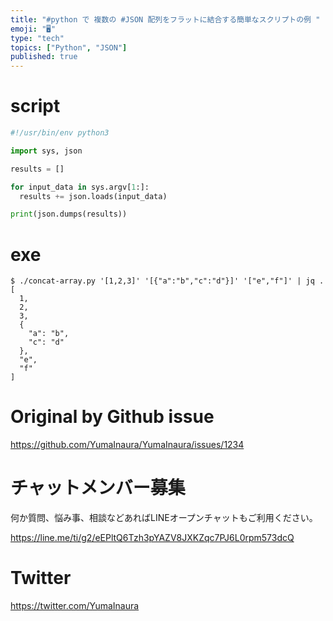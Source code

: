 ```yaml
---
title: "#python で 複数の #JSON 配列をフラットに結合する簡単なスクリプトの例 "
emoji: "🖥"
type: "tech"
topics: ["Python", "JSON"]
published: true
---
```


# script

```py
#!/usr/bin/env python3

import sys, json

results = []

for input_data in sys.argv[1:]:
  results += json.loads(input_data)

print(json.dumps(results))

```

# exe
```
$ ./concat-array.py '[1,2,3]' '[{"a":"b","c":"d"}]' '["e","f"]' | jq .
[
  1,
  2,
  3,
  {
    "a": "b",
    "c": "d"
  },
  "e",
  "f"
]
```

# Original by Github issue

https://github.com/YumaInaura/YumaInaura/issues/1234








<!-- Update From Qiita API -->

# チャットメンバー募集


何か質問、悩み事、相談などあればLINEオープンチャットもご利用ください。

https://line.me/ti/g2/eEPltQ6Tzh3pYAZV8JXKZqc7PJ6L0rpm573dcQ





# Twitter


https://twitter.com/YumaInaura


<!-- Update From Qiita API -->


